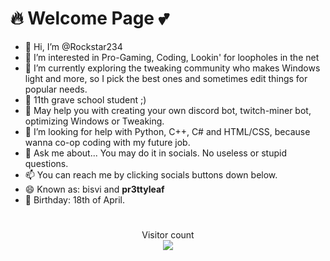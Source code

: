# 🔥 Welcome Page 💕
- 👋 Hi, I’m @Rockstar234
- 👀 I’m interested in Pro-Gaming, Coding, Lookin' for loopholes in the net
- 🔭 I’m currently exploring the tweaking community who makes Windows light and more, so I pick the best ones and sometimes edit things for popular needs.
- 🌱 11th grave school student ;)
- 📑 May help you with creating your own discord bot, twitch-miner bot, optimizing Windows or Tweaking.
- 🤔 I’m looking for help with Python, C++, C# and HTML/CSS, because wanna co-op coding with my future job.
- 💬 Ask me about... You may do it in socials. No useless or stupid questions.
- 📫 You can reach me by clicking socials buttons down below.
- 😄 Known as: bisvi and __pr3ttyleaf__
- 🍰 Birthday: 18th of April.
#

<p align="center"> 
  Visitor count<br>
  <img src="https://profile-counter.glitch.me/Rockstar234/count.svg" />
</p>
